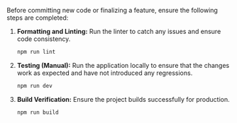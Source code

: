 Before committing new code or finalizing a feature, ensure the following steps are completed:

1.  **Formatting and Linting:** Run the linter to catch any issues and ensure code consistency.
    ```bash
    npm run lint
    ```
2.  **Testing (Manual):** Run the application locally to ensure that the changes work as expected and have not introduced any regressions.
    ```bash
    npm run dev
    ```
3.  **Build Verification:** Ensure the project builds successfully for production.
    ```bash
    npm run build
    ```
